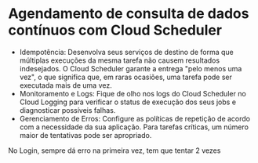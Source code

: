 # Agendamento de consulta de dados contínuos com Cloud Scheduler
* Idempotência: Desenvolva seus serviços de destino de forma que múltiplas execuções da mesma tarefa não causem resultados indesejados. O Cloud Scheduler garante a entrega "pelo menos uma vez", o que significa que, em raras ocasiões, uma tarefa pode ser executada mais de uma vez.
* Monitoramento e Logs: Fique de olho nos logs do Cloud Scheduler no Cloud Logging para verificar o status de execução dos seus jobs e diagnosticar possíveis falhas.
* Gerenciamento de Erros: Configure as políticas de repetição de acordo com a necessidade da sua aplicação. Para tarefas críticas, um número maior de tentativas pode ser apropriado.


No Login, sempre dá erro na primeira vez, tem que tentar 2 vezes

